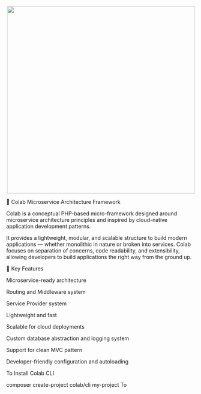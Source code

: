 <p align="center">
  <img src="https://github.com/user-attachments/assets/3a2d4597-6f27-4a6f-b31e-2f0f2551924b" width="500"/>
</p>

🧠 Colab Microservice Architecture Framework

Colab is a conceptual PHP-based micro-framework designed around microservice architecture principles and inspired by cloud-native application development patterns.

It provides a lightweight, modular, and scalable structure to build modern applications — whether monolithic in nature or broken into services. Colab focuses on separation of concerns, code readability, and extensibility, allowing developers to build applications the right way from the ground up.

🚀 Key Features

Microservice-ready architecture

Routing and Middleware system

Service Provider system

Lightweight and fast

Scalable for cloud deployments

Custom database abstraction and logging system

Support for clean MVC pattern

Developer-friendly configuration and autoloading

To Install Colab CLI

composer create-project colab/cli my-project
To 
